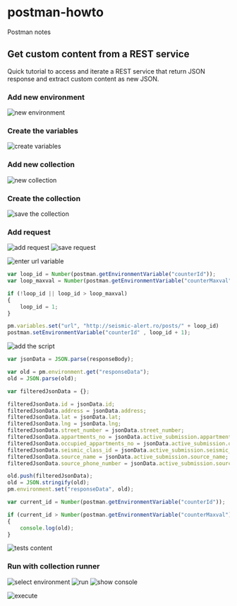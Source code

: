 # postman-howto
Postman notes

## Get custom content from a REST service

Quick tutorial to access and iterate a REST service that return JSON response and extract custom content as new JSON.

### Add new environment 

![new environment](https://github.com/matei-tm/postman-howto/raw/master/rest_iteration/images/00_new_environment.png)

### Create the variables

![create variables](https://github.com/matei-tm/postman-howto/raw/master/rest_iteration/images/01_new_environment.png)

### Add new collection

![new collection](https://github.com/matei-tm/postman-howto/raw/master/rest_iteration/images/00_new_collection.png)

### Create the collection

![save the collection](https://github.com/matei-tm/postman-howto/raw/master/rest_iteration/images/01_new_collection.png)

### Add request

![add request](https://github.com/matei-tm/postman-howto/raw/master/rest_iteration/images/02_add_request.png)
![save request](https://github.com/matei-tm/postman-howto/raw/master/rest_iteration/images/03_save_request.png)

![enter url variable](https://github.com/matei-tm/postman-howto/raw/master/rest_iteration/images/04_request_url.png)

```javascript
var loop_id = Number(postman.getEnvironmentVariable("counterId"));
var loop_maxval = Number(postman.getEnvironmentVariable("counterMaxval"));

if (!loop_id || loop_id > loop_maxval) 
{
    loop_id = 1;
}

pm.variables.set("url", "http://seismic-alert.ro/posts/" + loop_id)
postman.setEnvironmentVariable("counterId" , loop_id + 1);
```

![add the script](https://github.com/matei-tm/postman-howto/raw/master/rest_iteration/images/05_prerequestscript.png)

```javascript
var jsonData = JSON.parse(responseBody);

var old = pm.environment.get("responseData");
old = JSON.parse(old);

var filteredJsonData = {};

filteredJsonData.id = jsonData.id;
filteredJsonData.address = jsonData.address;
filteredJsonData.lat = jsonData.lat;
filteredJsonData.lng = jsonData.lng;
filteredJsonData.street_number = jsonData.street_number;
filteredJsonData.appartments_no = jsonData.active_submission.appartments_no;
filteredJsonData.occupied_appartments_no = jsonData.active_submission.occupied_appartments_no;
filteredJsonData.seismic_class_id = jsonData.active_submission.seismic_class.id;
filteredJsonData.source_name = jsonData.active_submission.source_name;
filteredJsonData.source_phone_number = jsonData.active_submission.source_phone_number;

old.push(filteredJsonData);
old = JSON.stringify(old);
pm.environment.set("responseData", old);

var current_id = Number(postman.getEnvironmentVariable("counterId"));

if (current_id > Number(postman.getEnvironmentVariable("counterMaxval"))) 
{
    console.log(old);
}
```

![tests content](https://github.com/matei-tm/postman-howto/raw/master/rest_iteration/images/06_tests.png)

### Run with collection runner
![select environment](https://github.com/matei-tm/postman-howto/raw/master/rest_iteration/images/07_select_environment.png)
![run](https://github.com/matei-tm/postman-howto/raw/master/rest_iteration/images/08_run.png)
![show console](https://github.com/matei-tm/postman-howto/raw/master/rest_iteration/images/09_show_console.png)

![execute](https://github.com/matei-tm/postman-howto/raw/master/rest_iteration/images/10_execute.png)
